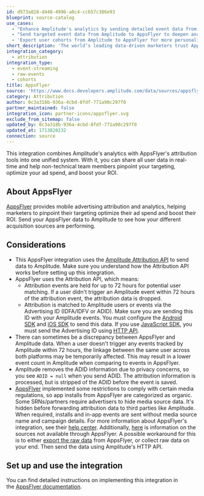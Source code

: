 ```yaml
---
id: d973a828-d448-4996-a8c4-cc657c386e93
blueprint: source-catalog
use_cases:
  - "Enhance Amplitude's analytics by sending detailed event data from AppsFlyer, improving insights into user behavior and marketing campaign effectiveness."
  - "Send targeted event data from Amplitude to AppsFlyer to deepen analysis on user actions' impact on marketing performance and attribution."
  - 'Export user cohorts from Amplitude to AppsFlyer for more personalized and effective marketing campaigns, based on specific user behaviors or characteristics.'
short_description: 'The world’s leading data-driven marketers trust AppsFlyer for independent measurement solutions and innovative tools to grow their mobile business.'
integration_category:
  - attribution
integration_type:
  - event-streaming
  - raw-events
  - cohorts
title: AppsFlyer
source: 'https://www.docs.developers.amplitude.com/data/sources/appsflyer'
category: Attribution
author: 0c3a318b-936a-4cbd-8fdf-771a90c297f0
partner_maintained: false
integration_icon: partner-icons/appsflyer.svg
exclude_from_sitemap: false
updated_by: 0c3a318b-936a-4cbd-8fdf-771a90c297f0
updated_at: 1713820232
connection: source
---
```

This integration combines Amplitude's analytics with AppsFlyer's attribution tools into one unified system. With it, you can share all user data in real-time and help non-technical team members pinpoint your targeting, optimize your ad spend, and boost your ROI.

## About AppsFlyer

[AppsFlyer](https://www.appsflyer.com/) provides mobile advertising attribution and analytics, helping marketers to pinpoint their targeting optimize their ad spend and boost their ROI. Send your AppsFlyer data to Amplitude to see how your different acquisition sources are performing.

## Considerations

- This AppsFlyer integration uses the [Amplitude Attribution API](apis/attribution-api) to send data to Amplitude. Make sure you understand how the Attribution API works before setting up this integration.
- AppsFlyer uses the Attribution API, which means:
    - Attribution events are held for up to 72 hours for potential user matching. If a user didn't trigger an Amplitude event within 72 hours of the attribution event, the attribution data is dropped.
    - Attribution is matched to Amplitude users or events via the Advertising ID (IDFA/IDFV or ADID). Make sure you are sending this ID with your Amplitude events. You must configure the [Android SDK](/sdks/sdk-catalog/android/android-kotlin-sdk) and [iOS SDK](/sdks/sdk-catalog/ios-swift) to send this data. If you use [JavaScript SDK](/sdks/sdk-catalog/browser/browser-sdk-2), you must send the Advertising ID using [HTTP API](/apis/http-v2-api).
- There can sometimes be a discrepancy between AppsFlyer and Amplitude data. When a user doesn't trigger any events tracked by Amplitude within 72 hours, the linkage between the same user across both platforms may be temporarily affected. This may result in a lower event count in Amplitude when comparing to events in AppsFlyer.
- Amplitude removes the ADID information due to privacy concerns, so you see `ADID = null` when you send ADID. The attribution information is processed, but is stripped of the ADID before the event is saved.
- [AppsFlyer](https://support.appsflyer.com/hc/en-us/articles/360001546905#how-do-srns-work-restrictions-on-sending-data-to-third-parties) implemented some restrictions to comply with certain media regulations, so app installs from AppsFlyer are categorized as organic. Some SRNs/partners require advertisers to hide media source data. It's hidden before forwarding attribution data to third parties like Amplitude. When required, installs and in-app events are sent without media source name and campaign details. For more information about AppsFlyer's integration, see their [help center](https://support.appsflyer.com/hc/en-us/articles/211200306-Amplitude-integration-with-AppsFlyer). Additionally, [here](https://support.appsflyer.com/hc/en-us/articles/360006091197#sending-data-to-third-parties) is information on the sources not available through AppsFlyer. A possible workaround for this is to either [export the raw data](https://support.appsflyer.com/hc/en-us/articles/209680773-Export-Data-Reports) from AppsFlyer, or collect raw data on your end. Then send the data using Amplitude's HTTP API.

## Set up and use the integration

You can find detailed instructions on implementing this integration in the [AppsFlyer documentation](https://support.appsflyer.com/hc/en-us/articles/211200306-AppsFlyer-Amplitude-Integration).